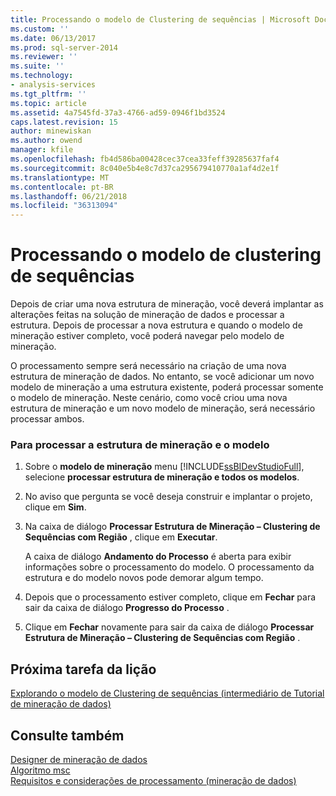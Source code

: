 ```yaml
---
title: Processando o modelo de Clustering de sequências | Microsoft Docs
ms.custom: ''
ms.date: 06/13/2017
ms.prod: sql-server-2014
ms.reviewer: ''
ms.suite: ''
ms.technology:
- analysis-services
ms.tgt_pltfrm: ''
ms.topic: article
ms.assetid: 4a7545fd-37a3-4766-ad59-0946f1bd3524
caps.latest.revision: 15
author: minewiskan
ms.author: owend
manager: kfile
ms.openlocfilehash: fb4d586ba00428cec37cea33feff39285637faf4
ms.sourcegitcommit: 8c040e5b4e8c7d37ca295679410770a1af4d2e1f
ms.translationtype: MT
ms.contentlocale: pt-BR
ms.lasthandoff: 06/21/2018
ms.locfileid: "36313094"
---
```

# <a name="processing-the-sequence-clustering-model"></a>Processando o modelo de clustering de sequências
  Depois de criar uma nova estrutura de mineração, você deverá implantar as alterações feitas na solução de mineração de dados e processar a estrutura. Depois de processar a nova estrutura e quando o modelo de mineração estiver completo, você poderá navegar pelo  modelo de mineração.  
  
 O processamento sempre será necessário na criação de uma nova estrutura de mineração de dados. No entanto, se você adicionar um novo modelo de mineração a uma estrutura existente, poderá processar somente o modelo de mineração. Neste cenário, como você criou uma nova estrutura de mineração e um novo modelo de mineração, será necessário processar ambos.  
  
### <a name="to-process-the-mining-structure-and-model"></a>Para processar a estrutura de mineração e o modelo  
  
1.  Sobre o **modelo de mineração** menu [!INCLUDE[ssBIDevStudioFull](../includes/ssbidevstudiofull-md.md)], selecione **processar estrutura de mineração e todos os modelos**.  
  
2.  No aviso que pergunta se você deseja construir e implantar o projeto, clique em **Sim**.  
  
3.  Na caixa de diálogo **Processar Estrutura de Mineração – Clustering de Sequências com Região** , clique em **Executar**.  
  
     A caixa de diálogo **Andamento do Processo** é aberta para exibir informações sobre o processamento do modelo. O processamento da estrutura e do modelo novos pode demorar algum tempo.  
  
4.  Depois que o processamento estiver completo, clique em **Fechar** para sair da caixa de diálogo **Progresso do Processo** .  
  
5.  Clique em **Fechar** novamente para sair da caixa de diálogo **Processar Estrutura de Mineração – Clustering de Sequências com Região** .  
  
## <a name="next-task-in-lesson"></a>Próxima tarefa da lição  
 [Explorando o modelo de Clustering de sequências &#40;intermediário de Tutorial de mineração de dados&#41;](../../2014/tutorials/exploring-the-sequence-clustering-model-intermediate-data-mining-tutorial.md)  
  
## <a name="see-also"></a>Consulte também  
 [Designer de mineração de dados](../../2014/analysis-services/data-mining/data-mining-designer.md)   
 [Algoritmo msc](../../2014/analysis-services/data-mining/microsoft-sequence-clustering-algorithm.md)   
 [Requisitos e considerações de processamento &#40;mineração de dados&#41;](../../2014/analysis-services/data-mining/processing-requirements-and-considerations-data-mining.md)  
  
  